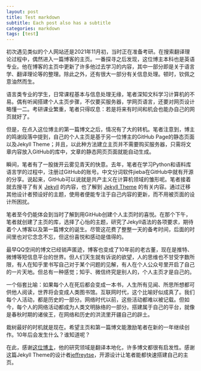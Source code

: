 ```yaml
---
layout: post
title: Test markdown
subtitle: Each post also has a subtitle
categories: markdown
tags: [test]
---
```



初次遇见类似的个人网站还是2021年11月初，当时正在准备考研。在搜索翻译理论过程中，偶然进入一篇博客的主页。一番探寻之后发现，这位博主本科也是英语专业。他在博客的主页中更新了许多他过去学习的内容，其中一部分即是关于语言学、翻译理论等的整理。除此之外，还有很大一部分有关信息处理。顿时，钦佩之意油然而生。

语言类专业的学生，日常课程基本与信息处理无缘，笔者深知文科学习计算机的不易。偶有听闻搭建个人主页步骤，不仅要买服务器，学网页语言，还要对网页设计略懂一二。考研课业繁重，笔者只得叹息：若是将来有时间和机会也能办自己的网页就好了。

但是，在点入这位博主的第一篇博文之后，情况有了大的转机。笔者注意到，博主的鸣谢段落中提到，自己的个人主页是基于另一位博主的GitHub Page的静态页面以及Jekyll Theme；并且，以此种方法建立主页并不需要购买服务器，只需将文章内容放入GitHub的库中，文章的静态网页页面就能自动生成。

瞬间，笔者有了一股拨开云雾见青天的快意。去年，笔者在学习Python和语料库语言学的过程中，注册过GitHub的账号。中文分词软件jieba在GitHub中就有开源的分享。说起来，GitHub可以说就是共产主义在计算机领域的雏形呢。笔者接着就去搜寻了有关 [Jekyll](https://jekyllrb.com/) 的内容，也了解到 [Jekyll Theme](http://jekyllthemes.org/) 的有关内容。通过迁移其他设计者预设好的主题，使用者便能专注于自己内容的更新，而不用被页面的设计所困扰。

笔者至今仍能体会到当时了解到用GitHub创建个人主页时的喜悦。在那个下午，笔者就创建了主页的库，选择了心怡的主题，研究了Jekyll语法的各项要求，期待着个人博客以及第一篇博文的诞生。尽管这花费了整整一天的备考时间，后面的时间里也对它念念不忘，但这份喜悦和感动是值得的。

最早QQ空间的博文已经销声匿迹，博客也变成了10年前的老古董，现在是推特、微博等短信息平台的世界。但人们天生就有诉说的欲望，人的思维也不甘受字数所限，有人在知乎里书写自己对于某个问题的见解，有人在个人公众号里开启了自己的一片天地。但总有一种感觉；知乎、微信终究是别人的，个人主页才是自己的。

一个俗套比喻：如果每个人在死后都会变成一本书，人生所有见闻、所思所想都可供他人阅读，世界将会变成人类图书馆。互联网时代，这个比喻好似成真了。我们每个人活动，都是历史的一部分。网络时代以前，这些活动都难以被记载。但如今，每个人的网络活动都成为人类文明脉络的一部分。搭建属于自己的平台，就像是春秋时期的诸侯王，在网络和历史的洪流里开疆自己的辟土。

栽树最好的时机就是现在。希望主页和第一篇博文能激励笔者在新的一年继续创作。10年后会发生什么？谁知道呢？

在此，感谢[这位博主](https://blog.xulihang.me)，他的研究领域是翻译本地化，许多博文都很有启发性。感谢这篇Jekyll Theme的设计者[jeffreytse](https://github.com/jeffreytse/jekyll-theme-yat)，开源设计让笔者能都快速搭建自己的主页。


